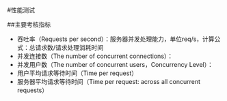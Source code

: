 #性能测试

##主要考核指标
+ 吞吐率（Requests per second）：服务器并发处理能力，单位req/s，计算公式：总请求数/请求处理消耗时间
+ 并发连接数（The number of concurrent connections）：
+ 并发用户数（The number of concurrent users，Concurrency Level）：
+ 用户平均请求等待时间（Time per request）
+ 服务器平均请求等待时间（Time per request: across all concurrent requests）


